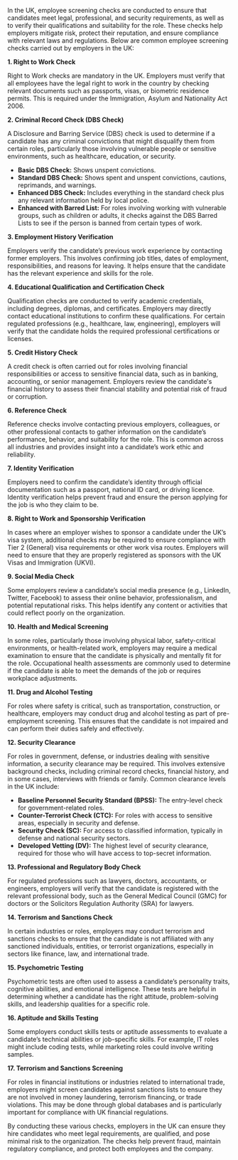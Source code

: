 In the UK, employee screening checks are conducted to ensure that candidates meet legal, professional, and security requirements, as well as to verify their qualifications and suitability for the role. These checks help employers mitigate risk, protect their reputation, and ensure compliance with relevant laws and regulations. Below are common employee screening checks carried out by employers in the UK:

<b>1. Right to Work Check </b>

Right to Work checks are mandatory in the UK. Employers must verify that all employees have the legal right to work in the country by checking relevant documents such as passports, visas, or biometric residence permits. This is required under the Immigration, Asylum and Nationality Act 2006.

<b>2. Criminal Record Check (DBS Check) </b>

A Disclosure and Barring Service (DBS) check is used to determine if a candidate has any criminal convictions that might disqualify them from certain roles, particularly those involving vulnerable people or sensitive environments, such as healthcare, education, or security.

* **Basic DBS Check:** Shows unspent convictions.
* **Standard DBS Check:** Shows spent and unspent convictions, cautions, reprimands, and warnings.
* **Enhanced DBS Check:** Includes everything in the standard check plus any relevant information held by local police.
* **Enhanced with Barred List:** For roles involving working with vulnerable groups, such as children or adults, it checks against the DBS Barred Lists to see if the person is banned from certain types of work.

<b>3. Employment History Verification </b>

Employers verify the candidate’s previous work experience by contacting former employers. This involves confirming job titles, dates of employment, responsibilities, and reasons for leaving. It helps ensure that the candidate has the relevant experience and skills for the role.

<b>4. Educational Qualification and Certification Check </b>

Qualification checks are conducted to verify academic credentials, including degrees, diplomas, and certificates. Employers may directly contact educational institutions to confirm these qualifications.
For certain regulated professions (e.g., healthcare, law, engineering), employers will verify that the candidate holds the required professional certifications or licenses.

<b>5. Credit History Check </b>

A credit check is often carried out for roles involving financial responsibilities or access to sensitive financial data, such as in banking, accounting, or senior management. Employers review the candidate's financial history to assess their financial stability and potential risk of fraud or corruption.

<b>6. Reference Check </b>

Reference checks involve contacting previous employers, colleagues, or other professional contacts to gather information on the candidate’s performance, behavior, and suitability for the role. This is common across all industries and provides insight into a candidate’s work ethic and reliability.

<b>7. Identity Verification </b>

Employers need to confirm the candidate’s identity through official documentation such as a passport, national ID card, or driving licence. Identity verification helps prevent fraud and ensure the person applying for the job is who they claim to be.

<b>8. Right to Work and Sponsorship Verification </b>

In cases where an employer wishes to sponsor a candidate under the UK’s visa system, additional checks may be required to ensure compliance with Tier 2 (General) visa requirements or other work visa routes. Employers will need to ensure that they are properly registered as sponsors with the UK Visas and Immigration (UKVI).

<b>9. Social Media Check </b>

Some employers review a candidate’s social media presence (e.g., LinkedIn, Twitter, Facebook) to assess their online behavior, professionalism, and potential reputational risks. This helps identify any content or activities that could reflect poorly on the organization.

<b>10. Health and Medical Screening </b>

In some roles, particularly those involving physical labor, safety-critical environments, or health-related work, employers may require a medical examination to ensure that the candidate is physically and mentally fit for the role.
Occupational health assessments are commonly used to determine if the candidate is able to meet the demands of the job or requires workplace adjustments.

<b>11. Drug and Alcohol Testing </b>

For roles where safety is critical, such as transportation, construction, or healthcare, employers may conduct drug and alcohol testing as part of pre-employment screening. This ensures that the candidate is not impaired and can perform their duties safely and effectively.

<b>12. Security Clearance </b>

For roles in government, defense, or industries dealing with sensitive information, a security clearance may be required. This involves extensive background checks, including criminal record checks, financial history, and in some cases, interviews with friends or family. Common clearance levels in the UK include:

* **Baseline Personnel Security Standard (BPSS):** The entry-level check for government-related roles.
* **Counter-Terrorist Check (CTC):** For roles with access to sensitive areas, especially in security and defense.
* **Security Check (SC):** For access to classified information, typically in defense and national security sectors.
* **Developed Vetting (DV):** The highest level of security clearance, required for those who will have access to top-secret information.

<b>13. Professional and Regulatory Body Check </b>

For regulated professions such as lawyers, doctors, accountants, or engineers, employers will verify that the candidate is registered with the relevant professional body, such as the General Medical Council (GMC) for doctors or the Solicitors Regulation Authority (SRA) for lawyers.

<b>14. Terrorism and Sanctions Check </b>

In certain industries or roles, employers may conduct terrorism and sanctions checks to ensure that the candidate is not affiliated with any sanctioned individuals, entities, or terrorist organizations, especially in sectors like finance, law, and international trade.

<b>15. Psychometric Testing </b>

Psychometric tests are often used to assess a candidate’s personality traits, cognitive abilities, and emotional intelligence. These tests are helpful in determining whether a candidate has the right attitude, problem-solving skills, and leadership qualities for a specific role.

<b>16. Aptitude and Skills Testing </b>

Some employers conduct skills tests or aptitude assessments to evaluate a candidate’s technical abilities or job-specific skills. For example, IT roles might include coding tests, while marketing roles could involve writing samples.

<b>17. Terrorism and Sanctions Screening </b>

For roles in financial institutions or industries related to international trade, employers might screen candidates against sanctions lists to ensure they are not involved in money laundering, terrorism financing, or trade violations. This may be done through global databases and is particularly important for compliance with UK financial regulations.

By conducting these various checks, employers in the UK can ensure they hire candidates who meet legal requirements, are qualified, and pose minimal risk to the organization. The checks help prevent fraud, maintain regulatory compliance, and protect both employees and the company.
